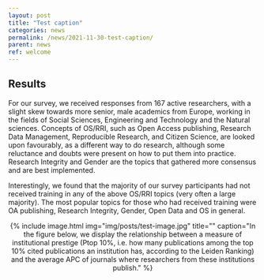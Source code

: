 ```yaml
---
layout: post
title: "Test caption"
categories: news
permalink: /news/2021-11-30-test-caption/
parent: news
ref: welcome
---
```


## Results
For our survey, we received responses from 167 active researchers, with a slight skew towards more senior, male academics from Europe, working in the fields of Social Sciences, Engineering and Technology and the Natural sciences. Concepts of OS/RRI, such as Open Access publishing, Research Data Management, Reproducible Research, and Citizen Science, are looked upon favourably, as a different way to do research, although some reluctance and doubts were present on how to put them into practice. Research Integrity and Gender are the topics that gathered more consensus and are best implemented.

Interestingly, we found that the majority of our survey participants had not received training in any of the above OS/RRI topics (very often a large majority). The most popular topics for those who had received training were OA publishing, Research Integrity, Gender, Open Data and OS in general. 

<div align="center">
{% include image.html img="img/posts/test-image.jpg" title="" caption="In the figure below, we display the relationship between a measure of institutional prestige (Ptop 10%, i.e. how many publications among the top 10% cited publications an institution has, according to the Leiden Ranking) and the average APC of journals where researchers from these institutions publish." %}
</div>
